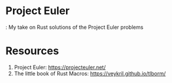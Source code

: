 
# Project Euler 
: My take on Rust solutions of the Project Euler problems

# Resources
1. Project Euler: https://projecteuler.net/
1. The little book of Rust Macros: https://veykril.github.io/tlborm/